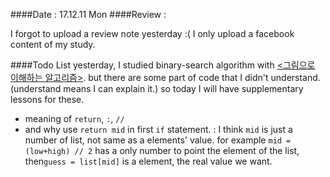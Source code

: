 ####Date : 17.12.11 Mon
####Review :

I forgot to upload a review note yesterday :(
I only upload a facebook content of my study.

####Todo List
yesterday, I studied binary-search algorithm with [<그림으로 이해하는 알고리즘>][1]. but there are some part of code that I didn't understand. (understand means I can explain it.) so today I will have supplementary lessons for these.
- meaning of `return`, `:`, `//`
- and why use `return mid` in first `if` statement.
: I think `mid` is just a number of list, not same as a elements' value. for example `mid = (low+high) // 2` has a only number to point the element of the list, then`guess = list[mid]` is a element, the real value we want.  

[1]: http://www.hanbit.co.kr/store/books/look.php?p_code=B5896248244
